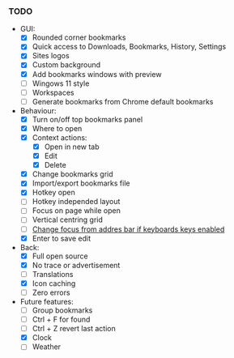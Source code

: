 ### TODO
* GUI:
  * [x] Rounded corner bookmarks
  * [x] Quick access to Downloads, Bookmarks, History, Settings
  * [x] Sites logos
  * [x] Custom background
  * [x] Add bookmarks windows with preview
  * [ ] Wingows 11 style
  * [ ] Workspaces
  * [ ] Generate bookmarks from Chrome default bookmarks

* Behaviour:
  * [x] Turn on/off top bookmarks panel
  * [x] Where to open
  * [x] Context actions:
    * [x] Open in new tab
    * [x] Edit
    * [x] Delete
  * [x] Change bookmarks grid
  * [x] Import/export bookmarks file
  * [x] Hotkey open
  * [ ] Hotkey independed layout
  * [ ] Focus on page while open
  * [ ] Vertical centring grid
  * [ ] [Change focus from addres bar if keyboards keys enabled](https://github.com/annndruha/PulchraBookmarks/issues/2)
  * [x] Enter to save edit

* Back:
  * [x] Full open source
  * [x] No trace or advertisement
  * [ ] Translations
  * [x] Icon caching
  * [ ] Zero errors

* Future features:
  * [ ] Group bookmarks
  * [ ] Ctrl + F for found
  * [ ] Ctrl + Z revert last action
  * [x] Clock
  * [ ] Weather
